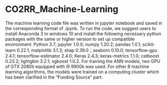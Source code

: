 # CO2RR_Machine-Learning
The machine learning code file was written in jupyter notebook and saved in the corresponding format of .ipynb. To run the code, we suggest users to install Anaconda 3 in windows 10 and install the following necessary python packages with the same or higher version to set up compatible environment: Python 3.7; jupyter 1.0.0; numpy 1.20.2; pandas 1.0.1; scikit-learn 0.22.1; matplotlib 3.1.3; shap 0.39.0；seaborn 0.10.0; tensorflow-gpu 2.4.1; tensorflow-estimator 2.4.0; Keras 2.4.3; keras-metrics 1.1.0; catboost 0.23.2; lightgbm 3.2.1; xgboost 1.0.2. For training the ANN models, two GPU of GTX 2080ti equipped with i9 9900k was used. For other 8 machine learning algorithms, the models were trained on a computing cluster which has been clarified in the “Funding Source” part.
